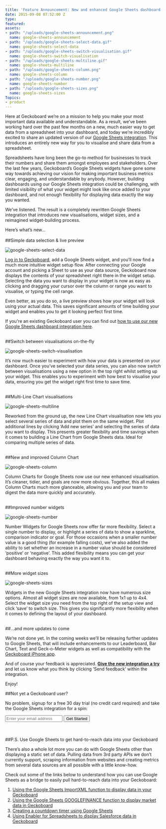 ```yaml
---
title: 'Feature Announcement: New and enhanced Google Sheets dashboard integration'
date: 2015-09-08 07:52:00 Z
type: 
featured: 
assets:
- path: "/uploads/google-sheets-announcement.png"
  name: google-sheets-announcement
- path: "/uploads/google-sheets-select-data.gif"
  name: google-sheets-select-data
- path: "/uploads/google-sheets-switch-visualisation.gif"
  name: google-sheets-switch-visualisation
- path: "/uploads/google-sheets-multiline.gif"
  name: google-sheets-multiline
- path: "/uploads/google-sheets-column.png"
  name: google-sheets-column
- path: "/uploads/google-sheets-number.png"
  name: google-sheets-number
- path: "/uploads/google-sheets-sizes.png"
  name: google-sheets-sizes
Topics:
- product
---
```


Here at Geckoboard we’re on a mission to help you make your most important data available and understandable. As a result, we’ve been working hard over the past few months on a new, much easier way to get data from a spreadsheet into your dashboard, and today we’re incredibly excited to share an updated version of our [Google Sheets integration](https://www.geckoboard.com/integrations/google-sheets/). This introduces an entirely new way for you to visualise and share data from a spreadsheet. 

Spreadsheets have long been the go-to method for businesses to track their numbers and share them amongst employees and stakeholders. Over the last few years, Geckoboard’s Google Sheets widgets have gone some way towards achieving our vision for making important business metrics clear, engaging, and understandable by anybody. However, building dashboards using our Google Sheets integration could be challenging, with limited visibility of what your widget might look like once added to your dashboard, and not enough flexibility for displaying data exactly the way you wanted. 
 
We’ve listened. The result is a completely rewritten Google Sheets integration that introduces new visualisations, widget sizes, and a reimagined widget-building process.

Here’s what’s new...
<br />
<br />
##Simple data selection & live preview

![google-sheets-select-data](/uploads/google-sheets-select-data.gif) 

[Log in to Geckoboard](https://app.geckoboard.com/), add a Google Sheets widget, and you’ll now find a much more intuitive widget setup flow. After connecting your Google account and picking a Sheet to use as your data source, Geckoboard now displays the contents of your spreadsheet right there in the widget setup. Selecting the data you want to display in your widget is now as easy as clicking and dragging your cursor over the column or range you want to visualise, or typing the cell range. 

Even better, as you do so, a live preview shows how your widget will look using your actual data. This saves significant amounts of time building your widget and enables you to get it looking perfect first time.

If you're an existing Geckoboard user you can find out [how to use our new Google Sheets dashboard integration here](https://support.geckoboard.com/hc/en-us/articles/207534728).
<br />
<br />

##Switch between visualisations on-the-fly

![google-sheets-switch-visualisation](/uploads/google-sheets-switch-visualisation.gif) 

It’s now much easier to experiment with how your data is presented on your dashboard. Once you’ve selected your data series, you can also now switch between visualisations using a new option in the top right whilst setting up your widget. This enables you to experiment with how best to visualise your data, ensuring you get the widget right first time to save time.
<br />
<br />

##Multi-Line Chart visualisations

![google-sheets-multiline](/uploads/google-sheets-multiline.gif) 

Reworked from the ground up, the new Line Chart visualisation now lets you select several series of data and plot them on the same widget. Plot additional lines by clicking ‘Add new series’ and selecting the series of data you want to display. This presents greater flexibility and time savings when it comes to building a Line Chart from Google Sheets data. Ideal for comparing multiple series of data.
<br />
<br />

##New and improved Column Chart

![google-sheets-column](/uploads/google-sheets-column.png) 

Column Charts for Google Sheets now use our new enhanced visualisation. It’s cleaner, tidier, and goals are now more obvious. Together, this all makes Column Charts much more glanceable, allowing you and your team to digest the data more quickly and accurately.
<br />
<br />

##Improved number widgets

![google-sheets-number](/uploads/google-sheets-number.png) 

Number Widgets for Google Sheets now offer far more flexibility. Select a single number to display, or highlight a series of data to show a sparkline, comparison indicator or goal. For those occasions when a smaller number value is a good thing (for example falling costs), we’ve also added the ability to set whether an increase in a number value should be considered ‘positive’ or ‘negative’. This added flexibility means you can get your dashboard behaving exactly the way you want it to.
<br />
<br />

##More widget sizes

![google-sheets-sizes](/uploads/google-sheets-sizes.png) 

Widgets in the new Google Sheets integration now have numerous size options. Almost all widget sizes are now available, from 1x1 up to 4x4. Select the widget size you need from the top right of the setup view and click ‘save’ to switch size. This gives you significantly more flexibility when it comes to defining the layout of your dashboard.
<br />
<br />

##...and more updates to come

We’re not done yet. In the coming weeks we’ll be releasing further updates to Google Sheets, that will include enhancements to our Leaderboard, Bar Chart, Text and Geck-o-Meter widgets as well as compatibility with the [Geckoboard iPhone app](https://www.geckoboard.com/mobile-app/). 

And of course your feedback is appreciated. **[Give the new integration a try](https://app.geckoboard.com/)** and let us know what you think by clicking ‘Send feedback’ within the integration. 

Enjoy!

##Not yet a Geckoboard user?

No problem, signup for a free 30 day trial (no credit card required) and take the Google Sheets integration for a spin:

<form action="/try-geckoboard/" method="get" class="inline__signup-form">
<input type="email" name="email" placeholder="Enter your email address" />
<button class="btn">Get Started</button>
</form>

<br />
<br />
##P.S. Use Google Sheets to get hard-to-reach data into your Geckoboard

There’s also a whole lot more you can do with Google Sheets other than displaying a static set of data. Pulling data from 3rd party APIs we don’t currently support, scraping information from websites and creating metrics from several data sources are all possible with a little know-how.

Check out some of the links below to understand how you can use Google Sheets as a bridge to easily pull hard-to-reach data into your Geckoboard:

1. [Using the Google Sheets ImportXML function to display data in your Geckoboard](https://support.geckoboard.com/hc/en-us/articles/207238327)
2. [Using the Google Sheets GOOGLEFINANCE function to display market data in Geckoboard](https://support.geckoboard.com/hc/en-us/articles/207337458)
3. [Creating a countdown timer using Google Sheets](https://support.geckoboard.com/hc/en-us/articles/206883827)
4. [Using Enabler for Spreadsheets to display Salesforce data in Geckoboard](https://support.geckoboard.com/hc/en-us/articles/207221527)

<br />
<br />

